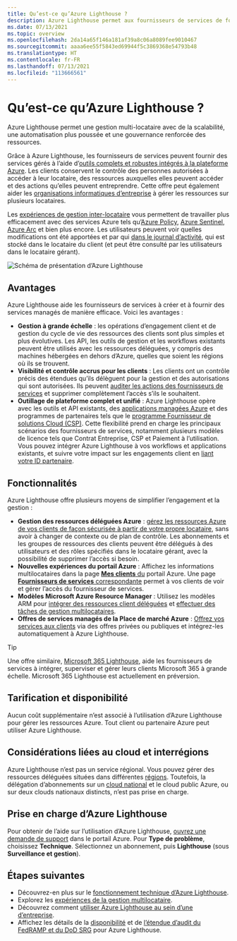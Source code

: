 ```yaml
---
title: Qu’est-ce qu’Azure Lighthouse ?
description: Azure Lighthouse permet aux fournisseurs de services de fournir des services managés à leurs clients avec une automatisation et une efficacité accrues à grande échelle.
ms.date: 07/13/2021
ms.topic: overview
ms.openlocfilehash: 2da14a65f146a181af39a8c06a8089fee9010467
ms.sourcegitcommit: aaaa6ee55f5843ed69944f5c3869368e54793b48
ms.translationtype: HT
ms.contentlocale: fr-FR
ms.lasthandoff: 07/13/2021
ms.locfileid: "113666561"
---
```

# <a name="what-is-azure-lighthouse"></a>Qu’est-ce qu’Azure Lighthouse ?

Azure Lighthouse permet une gestion multi-locataire avec de la scalabilité, une automatisation plus poussée et une gouvernance renforcée des ressources.

Grâce à Azure Lighthouse, les fournisseurs de services peuvent fournir des services gérés à l’aide d’[outils complets et robustes intégrés à la plateforme Azure](concepts/architecture.md). Les clients conservent le contrôle des personnes autorisées à accéder à leur locataire, des ressources auxquelles elles peuvent accéder et des actions qu’elles peuvent entreprendre. Cette offre peut également aider les [organisations informatiques d’entreprise](concepts/enterprise.md) à gérer les ressources sur plusieurs locataires.

Les [expériences de gestion inter-locataire](concepts/cross-tenant-management-experience.md) vous permettent de travailler plus efficacement avec des services Azure tels qu’[Azure Policy](how-to/policy-at-scale.md), [Azure Sentinel](how-to/manage-sentinel-workspaces.md), [Azure Arc](how-to/manage-hybrid-infrastructure-arc.md) et bien plus encore. Les utilisateurs peuvent voir quelles modifications ont été apportées et par qui [dans le journal d’activité](how-to/view-service-provider-activity.md), qui est stocké dans le locataire du client (et peut être consulté par les utilisateurs dans le locataire gérant).

![Schéma de présentation d’Azure Lighthouse](media/azure-lighthouse-overview.jpg)

## <a name="benefits"></a>Avantages

Azure Lighthouse aide les fournisseurs de services à créer et à fournir des services managés de manière efficace. Voici les avantages :

- **Gestion à grande échelle** : les opérations d’engagement client et de gestion du cycle de vie des ressources des clients sont plus simples et plus évolutives. Les API, les outils de gestion et les workflows existants peuvent être utilisés avec les ressources déléguées, y compris des machines hébergées en dehors d’Azure, quelles que soient les régions où ils se trouvent.
- **Visibilité et contrôle accrus pour les clients** : Les clients ont un contrôle précis des étendues qu’ils délèguent pour la gestion et des autorisations qui sont autorisées. Ils peuvent [auditer les actions des fournisseurs de services](how-to/view-service-provider-activity.md) et supprimer complètement l’accès s’ils le souhaitent.
- **Outillage de plateforme complet et unifié** : Azure Lighthouse opère avec les outils et API existants, des [applications managées Azure](concepts/managed-applications.md) et des programmes de partenaires tels que le [programme Fournisseur de solutions Cloud (CSP)](concepts/cloud-solution-provider.md). Cette flexibilité prend en charge les principaux scénarios des fournisseurs de services, notamment plusieurs modèles de licence tels que Contrat Entreprise, CSP et Paiement à l’utilisation. Vous pouvez intégrer Azure Lighthouse à vos workflows et applications existants, et suivre votre impact sur les engagements client en [liant votre ID partenaire](how-to/partner-earned-credit.md).

## <a name="capabilities"></a>Fonctionnalités

Azure Lighthouse offre plusieurs moyens de simplifier l’engagement et la gestion :

- **Gestion des ressources déléguées Azure** : [gérez les ressources Azure de vos clients de façon sécurisée à partir de votre propre locataire](concepts/architecture.md), sans avoir à changer de contexte ou de plan de contrôle. Les abonnements et les groupes de ressources des clients peuvent être délégués à des utilisateurs et des rôles spécifiés dans le locataire gérant, avec la possibilité de supprimer l’accès si besoin.
- **Nouvelles expériences du portail Azure** : Affichez les informations multilocataires dans la page [**Mes clients** du](how-to/view-manage-customers.md) portail Azure. Une page [**Fournisseurs de services** correspondante](how-to/view-manage-service-providers.md) permet à vos clients de voir et gérer l’accès du fournisseur de services.
- **Modèles Microsoft Azure Resource Manager** : Utilisez les modèles ARM pour [intégrer des ressources client déléguées](how-to/onboard-customer.md) et [effectuer des tâches de gestion multilocataires](samples/index.md).
- **Offres de services managés de la Place de marché Azure** : [Offrez vos services aux clients](concepts/managed-services-offers.md) via des offres privées ou publiques et intégrez-les automatiquement à Azure Lighthouse.

> [!TIP]
> Une offre similaire, [Microsoft 365 Lighthouse](/microsoft-365/lighthouse/m365-lighthouse-overview), aide les fournisseurs de services à intégrer, superviser et gérer leurs clients Microsoft 365 à grande échelle. Microsoft 365 Lighthouse est actuellement en préversion.

## <a name="pricing-and-availability"></a>Tarification et disponibilité

Aucun coût supplémentaire n’est associé à l’utilisation d’Azure Lighthouse pour gérer les ressources Azure. Tout client ou partenaire Azure peut utiliser Azure Lighthouse.

## <a name="cross-region-and-cloud-considerations"></a>Considérations liées au cloud et interrégions

Azure Lighthouse n’est pas un service régional. Vous pouvez gérer des ressources déléguées situées dans différentes [régions](../availability-zones/az-overview.md#regions). Toutefois, la délégation d’abonnements sur un [cloud national](../active-directory/develop/authentication-national-cloud.md) et le cloud public Azure, ou sur deux clouds nationaux distincts, n’est pas prise en charge.

## <a name="support-for-azure-lighthouse"></a>Prise en charge d’Azure Lighthouse

Pour obtenir de l’aide sur l’utilisation d’Azure Lighthouse, [ouvrez une demande de support](..//azure-portal/supportability/how-to-create-azure-support-request.md) dans le portail Azure. Pour **Type de problème**, choisissez **Technique**. Sélectionnez un abonnement, puis **Lighthouse** (sous **Surveillance et gestion**).

## <a name="next-steps"></a>Étapes suivantes

- Découvrez-en plus sur le [fonctionnement technique d’Azure Lighthouse](concepts/architecture.md).
- Explorez les [expériences de la gestion multilocataire](concepts/cross-tenant-management-experience.md).
- Découvrez comment [utiliser Azure Lighthouse au sein d’une d’entreprise](concepts/enterprise.md).
- Affichez les détails de la [disponibilité](https://azure.microsoft.com/global-infrastructure/services/?products=azure-lighthouse&regions=all) et de [l’étendue d’audit du FedRAMP et du DoD SRG](../azure-government/compliance/azure-services-in-fedramp-auditscope.md) pour Azure Lighthouse.
